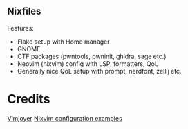 ## Nixfiles
Features:
- Flake setup with Home manager
- GNOME
- CTF packages (pwntools, pwninit, ghidra, sage etc.)
- Neovim (nixvim) config with LSP, formatters, QoL
- Generally nice QoL setup with prompt, nerdfont, zellij etc.

# Credits
[Vimjoyer](https://www.youtube.com/@vimjoyer)
[Nixvim configuration examples](https://nix-community.github.io/nixvim/user-guide/config-examples.html)
